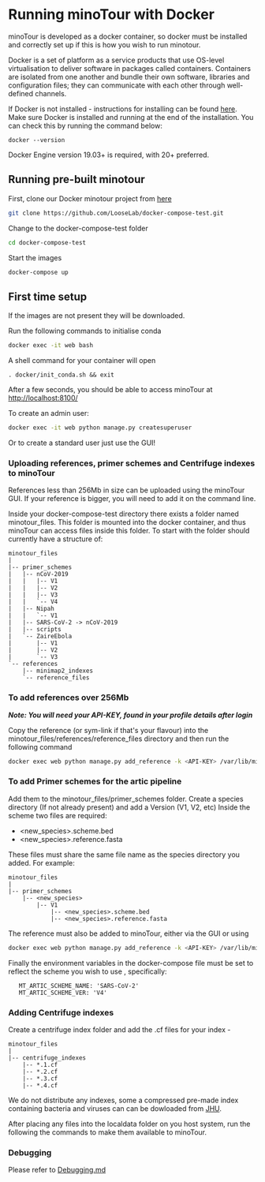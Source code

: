 # Running minoTour with Docker
minoTour is developed as a docker container, so docker must be installed and correctly set up if this is how you wish to run minotour.

Docker is a set of platform as a service products that use OS-level virtualisation to deliver software in packages called containers. 
Containers are isolated from one another and bundle their own software, libraries and configuration files;
they can communicate with each other through well-defined channels.

If Docker is not installed - instructions for installing can be found [here](https://docs.docker.com/install/).
Make sure Docker is installed and running at the end of the installation. You can check this by running the command below:

```shell
docker --version
```

Docker Engine version 19.03+ is required, with 20+ preferred.

## Running pre-built minotour

First, clone our Docker minotour project from [here](https://github.com/LooseLab/docker-compose-test)

```bash
git clone https://github.com/LooseLab/docker-compose-test.git
```

Change to the docker-compose-test folder
```bash
cd docker-compose-test
``` 

Start the images
```bash
docker-compose up
```

## First time setup
If the images are not present they will be downloaded.

Run the following commands to initialise conda

```bash
docker exec -it web bash
```
A shell command for your container will open
```shell
. docker/init_conda.sh && exit
```


After a few seconds, you should be able to access minoTour at <http://localhost:8100/>

To create an admin user:

```bash
docker exec -it web python manage.py createsuperuser
``` 

Or to create a standard user just use the GUI!


### Uploading references, primer schemes and Centrifuge indexes to minoTour

References less than 256Mb in size can be uploaded using the minoTour GUI. If your reference is bigger, you will need to add it on the command line.

Inside your docker-compose-test directory there exists a folder named minotour_files. This folder is mounted into the docker container, and thus minoTour
can access files inside this folder. To start with the folder should currently have a structure of:
 
    minotour_files
    |
    |-- primer_schemes
    |   |-- nCoV-2019
    |   |   |-- V1
    |   |   |-- V2
    |   |   |-- V3
    |   |   `-- V4
    |   |-- Nipah
    |   |   `-- V1
    |   |-- SARS-CoV-2 -> nCoV-2019
    |   |-- scripts
    |   `-- ZaireEbola
    |       |-- V1
    |       |-- V2
    |       `-- V3
    `-- references
        |-- minimap2_indexes
        `-- reference_files

### To add references over 256Mb
*__Note: You will need your API-KEY, found in your profile details after login__*

Copy the reference (or sym-link if that's your flavour) into the minotour_files/references/reference_files directory and then run the following command
```bash
docker exec web python manage.py add_reference -k <API-KEY> /var/lib/minotour/apps/data/references/reference_files/<REF_FILE_NAME>
```

### To add Primer schemes for the artic pipeline
Add them to the minotour_files/primer_schemes folder. Create a species directory (If not already present) and add a Version (V1, V2, etc)
Inside the scheme two files are required:
- <new_species>.scheme.bed
- <new_species>.reference.fasta

These files must share the same file name as the species directory you added.
For example:

    minotour_files
    |
    |-- primer_schemes
        |-- <new_species>
            |-- V1
                |-- <new_species>.scheme.bed
                |-- <new_species>.reference.fasta

The reference must also be added to minoTour, either via the GUI or using 
```bash
docker exec web python manage.py add_reference -k <API-KEY> /var/lib/minotour/apps/data/primer_schemes/<new_species>/<V*>/<new_species>.reference.fasta
```

Finally the environment variables in the docker-compose file must be set to reflect the scheme you wish to use
, specifically: 
 ```docker
    MT_ARTIC_SCHEME_NAME: 'SARS-CoV-2'
    MT_ARTIC_SCHEME_VER: 'V4'
```

### Adding Centrifuge indexes

Create a centrifuge index folder and add the .cf files for your index - 
    
    minotour_files
    |
    |-- centrifuge_indexes
        |-- *.1.cf
        |-- *.2.cf
        |-- *.3.cf
        |-- *.4.cf

We do not distribute any indexes, some a compressed pre-made index containing bacteria and viruses can can be dowloaded from [JHU](ftp://ftp.ccb.jhu.edu/pub/infphilo/centrifuge/data/p_compressed_2018_4_15.tar.gz).
 
After placing any files into the localdata folder on you host system, run the following the commands to
make them available to minoTour.

### Debugging
Please refer to [Debugging.md](Debugging.md)
